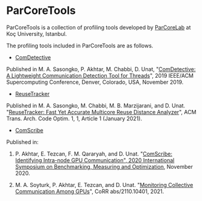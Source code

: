 # ParCoreTools

ParCoreTools is a collection of profiling tools developed by [ParCoreLab](https://parcorelab.ku.edu.tr/) at Koç University, Istanbul.

The profiling tools included in ParCoreTools are as follows.

- [ComDetective](docs/ComDetective.md) 

Published in M. A. Sasongko, P. Akhtar, M. Chabbi, D. Unat, "[ComDetective: A Lightweight Communication Detection Tool for Threads](https://dl.acm.org/doi/10.1145/3295500.3356214)", 2019 IEEE/ACM Supercomputing Conference, Denver, Colorado, USA, November 2019.

- [ReuseTracker](docs/ReuseTracker.md)

Published in M. A. Sasongko, M. Chabbi, M. B. Marzijarani, and D. Unat. "[ReuseTracker: Fast Yet Accurate Multicore Reuse Distance Analyzer](https://dl.acm.org/doi/10.1145/3484199)", ACM Trans. Arch. Code Optim. 1, 1, Article 1 (January 2021).

- [ComScribe](https://github.com/ParCoreLab/ComScribe/)

Published in: 

1. P. Akhtar, E. Tezcan, F. M. Qararyah, and D. Unat. "[ComScribe: Identifying Intra-node GPU Communication", 2020 International Symposium on Benchmarking, Measuring and Optimization](https://link.springer.com/chapter/10.1007/978-3-030-71058-3_10), November 2020.

2. M. A. Soyturk, P. Akhtar, E. Tezcan, and D. Unat. "[Monitoring Collective Communication Among GPUs](https://arxiv.org/abs/2110.10401)", CoRR abs/2110.10401, 2021.
